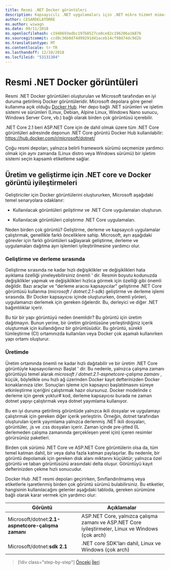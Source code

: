 ```yaml
---
title: Resmi .NET Docker görüntüleri
description: Kapsayıcılı .NET uygulamaları için .NET mikro hizmet mimarisi | Resmi .NET Docker görüntüleri
author: CESARDELATORRE
ms.author: wiwagn
ms.date: 09/11/2018
ms.openlocfilehash: c1948693edbc197b8527ce8ce82c196206a16876
ms.sourcegitcommit: ccd8c36b0d74d99291d41aceb14cf98d74dc9d2b
ms.translationtype: MT
ms.contentlocale: tr-TR
ms.lasthandoff: 12/10/2018
ms.locfileid: "53131384"
---
```

# <a name="official-net-docker-images"></a>Resmi .NET Docker görüntüleri

Resmi .NET Docker görüntüleri oluşturulan ve Microsoft tarafından en iyi duruma getirilmiş Docker görüntüleridir. Microsoft depolara göre genel kullanıma açık olduğu [Docker Hub](https://hub.docker.com/u/microsoft/). Her depo bağlı .NET sürümleri ve işletim sistemi ve sürümleri (Linux, Debian, Alpine Linux, Windows Nano sunucu, Windows Server Core, vb.) bağlı olarak birden çok görüntüsü içerebilir.

.NET Core 2.1 beri ASP.NET Core için de dahil olmak üzere tüm .NET Core görüntüleri adresinde deponun .NET Core görüntü Docker Hub kullanılabilir: https://hub.docker.com/r/microsoft/dotnet/

Çoğu resmi depoları, yalnızca belirli framework sürümü seçmenize yardımcı olmak için aynı zamanda (Linux distro veya Windows sürümü) bir işletim sistemi seçin kapsamlı etiketleme sağlar.

## <a name="net-core-and-docker-image-optimizations-for-development-versus-production"></a>Üretim ve geliştirme için .NET core ve Docker görüntü iyileştirmeleri

Geliştiriciler için Docker görüntülerini oluştururken, Microsoft aşağıdaki temel senaryolara odaklanır:

-   Kullanılacak görüntüleri *geliştirme* ve .NET Core uygulamaları oluşturun.

-   Kullanılacak görüntüleri *çalıştırma* .NET Core uygulamaları.

Neden birden çok görüntü? Geliştirme, derleme ve kapsayıcılı uygulamalar çalıştırmak, genellikle farklı önceliklere sahip. Microsoft, ayrı aşağıdaki görevler için farklı görüntüleri sağlayarak geliştirme, derleme ve uygulamaları dağıtma ayrı işlemleri iyileştirilmesine yardımcı olur.

### <a name="during-development-and-build"></a>Geliştirme ve derleme sırasında

Geliştirme sırasında ne kadar hızlı değişiklikler ve değişiklikleri hata ayıklama özelliği yineleyebilirsiniz önemli ' dir. Resmin boyutu kodunuzda değişiklikler yapmak ve değişiklikleri hızlıca görmek için özelliği gibi önemli değildir. Bazı araçlar ve "derleme aracısı kapsayıcılar" geliştirme .NET Core görüntüsü kullanma (*microsoft / dotnet:2.1-sdk*) geliştirme ve derleme işlemi sırasında. Bir Docker kapsayıcısı içinde oluştururken, önemli yönleri, uygulamanızı derlemek için gereken öğelerdir. Bu, derleyici ve diğer .NET bağımlılıklar içerir.

Bu tür bir yapı görüntüyü neden önemlidir? Bu görüntü için üretim dağıtmayın. Bunun yerine, bir üretim görüntüsüne yerleştirdiğiniz içerik oluşturmak için kullandığınız bir görüntüsüdür. Bu görüntü, sürekli tümleştirme (CI) ortamınızda kullanılan veya Docker çok aşamalı kullanırken yapı ortamı oluşturur.

### <a name="in-production"></a>Üretimde

Üretim ortamında önemli ne kadar hızlı dağıtabilir ve bir üretim .NET Core görüntüyle kapsayıcılarınızı Başlat ' dir. Bu nedenle, yalnızca çalışma zamanı görüntüyü temel alarak *microsoft / dotnet:2.1-aspnetcore-çalışma zamanı* , küçük, böylelikle onu hızlı ağ üzerinden Docker kayıt defterinizden Docker konaklarınıza izler. Sonuçları işleme için kapsayıcı başlatılmasını süreye etkinleştirme içeriğini çalıştırmak hazır olursunuz. Docker modelinde c derleme için gerek yoktur\# kod, derleme kapsayıcısı burada ne zaman dotnet yapıyı çalıştırmak veya dotnet yayımlama kullanıyor.

Bu en iyi duruma getirilmiş görüntüde yalnızca ikili dosyalar ve uygulamayı çalıştırmak için gereken diğer içerik yerleştirin. Örneğin, dotnet tarafından oluşturulan içerik yayımlama yalnızca derlenmiş .NET ikili dosyaları, görüntüler, .js ve .css dosyaları içerir. Zaman içinde pre-jıtted (IL derlemeden çalışma zamanında gerçekleşen yerel için) içeren resimler görürsünüz paketleri.

Birden çok sürümü .NET Core ve ASP.NET Core görüntülerin olsa da, tüm temel katman dahil, bir veya daha fazla katman paylaşırlar. Bu nedenle, bir görüntü depolamak için gereken disk alanı miktarını küçüktür; yalnızca özel görüntü ve taban görüntüsünü arasındaki delta oluşur. Görüntüyü kayıt defterinizden çekme hızlı sonucudur.

Docker Hub .NET resmi depoları geçirirken, Sınıflandırılmamış veya etiketlerle işaretlenmiş birden çok görüntü sürümü bulabilirsiniz. Bu etiketler, hangisinin kullanılacağını gelenler aşağıdaki tabloda, gereken sürümüne bağlı olarak karar vermek için yardımcı olur:

| Görüntü                                       | Açıklamalar                                                                                          |
| ------------------------------------------- | ------------------------------------------------------------------------------------------------- |
| Microsoft/dotnet:**2.1-aspnetcore-çalışma zamanı** | ASP.NET Core, yalnızca çalışma zamanı ve ASP.NET Core iyileştirmeler, Linux ve Windows (çok arch) |
| Microsoft/dotnet:**sdk 2.1**                | .NET core SDK'ları dahil, Linux ve Windows (çok arch)                                  |

>[!div class="step-by-step"]
>[Önceki](net-container-os-targets.md)
>[İleri](../architect-microservice-container-applications/index.md)